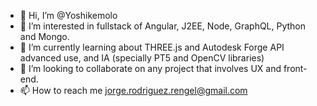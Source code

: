 - 👋 Hi, I’m @Yoshikemolo
- 👀 I’m interested in fullstack of Angular, J2EE, Node, GraphQL, Python and Mongo.
- 🌱 I’m currently learning about THREE.js and Autodesk Forge API advanced use, and IA (specially PT5 and OpenCV libraries)
- 💞️ I’m looking to collaborate on any project that involves UX and front-end.
- 📫 How to reach me jorge.rodriguez.rengel@gmail.com

<!---
Yoshikemolo/Yoshikemolo is a ✨ special ✨ repository because its `README.md` (this file) appears on your GitHub profile.
You can click the Preview link to take a look at your changes.
--->
